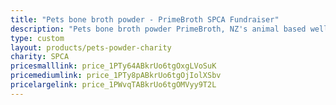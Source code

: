 ```yaml
---
title: "Pets bone broth powder - PrimeBroth SPCA Fundraiser"
description: "Pets bone broth powder PrimeBroth, NZ's animal based wellness drink for pets"
type: custom
layout: products/pets-powder-charity
charity: SPCA
pricesmalllink: price_1PTy64ABkrUo6tgOxgLVoSuK
pricemediumlink: price_1PTy8pABkrUo6tgOjIolXSbv
pricelargelink: price_1PWvqTABkrUo6tgOMVyy9T2L
---
```



